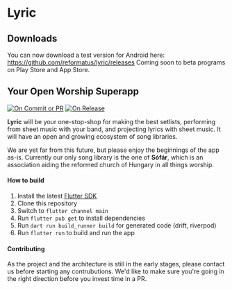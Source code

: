 # Lyric

## Downloads

You can now download a test version for Android here: https://github.com/reformatus/lyric/releases 
Coming soon to beta programs on Play Store and App Store.

## Your Open Worship Superapp

[![On Commit or PR](https://github.com/reformatus/lyric/actions/workflows/on-commit.yml/badge.svg)](https://github.com/reformatus/lyric/actions/workflows/on-commit.yml)
[![On Release](https://github.com/reformatus/lyric/actions/workflows/on-release.yml/badge.svg)](https://github.com/reformatus/lyric/actions/workflows/on-release.yml)

**Lyric** will be your one-stop-shop for making the best setlists, performing from sheet music with your band, and projecting lyrics with sheet music.
It will have an open and growing ecosystem of song libraries.

We are yet far from this future, but please enjoy the beginnings of the app as-is.
Currently our only song library is the one of **Sófár**, which is an association aiding the reformed church of Hungary in all things worship.

#### How to build

1. Install the latest [Flutter SDK](https://docs.flutter.dev/get-started/install)
2. Clone this repository
3. Switch to `flutter channel main`
4. Run `flutter pub get` to install dependencies
5. Run `dart run build_runner build` for generated code (drift, riverpod)
6. Run `flutter run` to build and run the app

#### Contributing

As the project and the architecture is still in the early stages, please contact us before starting any contrubutions.
We'd like to make sure you're going in the right direction before you invest time in a PR.
